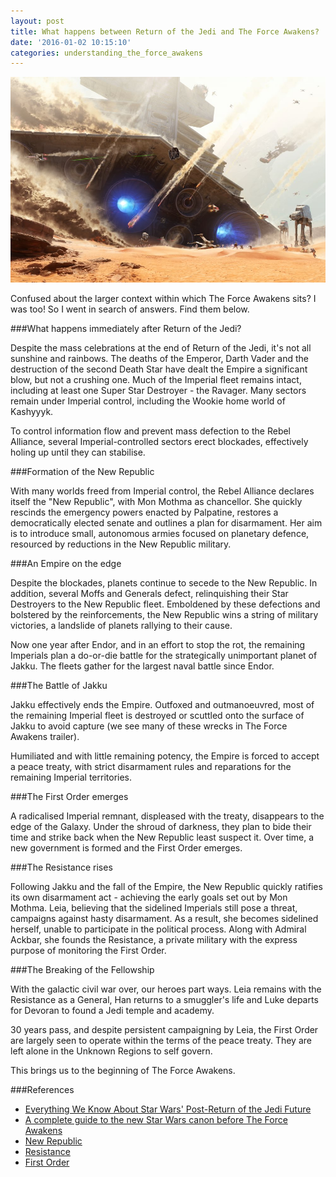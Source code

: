 ```yaml
---
layout: post
title: What happens between Return of the Jedi and The Force Awakens?
date: '2016-01-02 10:15:10'
categories: understanding_the_force_awakens
---
```


![](/img/posts/battle_of_jakku.jpg)

Confused about the larger context within which The Force Awakens sits? I was too! So I went in search of answers. Find them below.

###What happens immediately after Return of the Jedi?

Despite the mass celebrations at the end of Return of the Jedi, it's not all sunshine and rainbows. The deaths of the Emperor, Darth Vader and the destruction of the second Death Star have dealt the Empire a significant blow, but not a crushing one. Much of the Imperial fleet remains intact, including at least one Super Star Destroyer - the Ravager. Many sectors remain under Imperial control, including the Wookie home world of Kashyyyk.

To control information flow and prevent mass defection to the Rebel Alliance, several Imperial-controlled sectors erect blockades, effectively holing up until they can stabilise.

###Formation of the New Republic

With many worlds freed from Imperial control, the Rebel Alliance declares itself the "New Republic", with Mon Mothma as chancellor. She quickly rescinds the emergency powers enacted by Palpatine, restores a democratically elected senate and outlines a plan for disarmament. Her aim is to introduce small, autonomous armies focused on planetary defence, resourced by reductions in the New Republic military.

###An Empire on the edge

Despite the blockades, planets continue to secede to the New Republic. In addition, several Moffs and Generals defect, relinquishing their Star Destroyers to the New Republic fleet. Emboldened by these defections and bolstered by the reinforcements, the New Republic wins a string of military victories, a landslide of planets rallying to their cause.

Now one year after Endor, and in an effort to stop the rot, the remaining Imperials plan a do-or-die battle for the strategically unimportant planet of Jakku. The fleets gather for the largest naval battle since Endor.

###The Battle of Jakku

Jakku effectively ends the Empire. Outfoxed and outmanoeuvred, most of the remaining Imperial fleet is destroyed or scuttled onto the surface of Jakku to avoid capture (we see many of these wrecks in The Force Awakens trailer).

Humiliated and with little remaining potency, the Empire is forced to accept a peace treaty, with strict disarmament rules and reparations for the remaining Imperial territories.

###The First Order emerges

A radicalised Imperial remnant, displeased with the treaty, disappears to the edge of the Galaxy. Under the shroud of darkness, they plan to bide their time and strike back when the New Republic least suspect it. Over time, a new government is formed and the First Order emerges.

###The Resistance rises

Following Jakku and the fall of the Empire, the New Republic quickly ratifies its own disarmament act - achieving the early goals set out by Mon Mothma. Leia, believing that the sidelined Imperials still pose a threat, campaigns against hasty disarmament. As a result, she becomes sidelined herself, unable to participate in the political process. Along with Admiral Ackbar, she founds the Resistance, a private military with the express purpose of monitoring the First Order.

###The Breaking of the Fellowship

With the galactic civil war over, our heroes part ways. Leia remains with the Resistance as a General, Han returns to a smuggler's life and Luke departs for Devoran to found a Jedi temple and academy.

30 years pass, and despite persistent campaigning by Leia, the First Order are largely seen to operate within the terms of the peace treaty. They are left alone in the Unknown Regions to self govern.

This brings us to the beginning of The Force Awakens.

###References

* <a href="http://io9.gizmodo.com/everything-we-know-about-star-wars-post-return-of-the-j-1729549100" target="_blank">Everything We Know About Star Wars' Post-Return of the Jedi Future</a>
* <a href="http://www.theverge.com/2015/12/16/10215194/star-wars-the-force-awakens-guide-canon" target="_blank">A complete guide to the new Star Wars canon before The Force Awakens</a>
* <a href="http://starwars.wikia.com/wiki/New_Republic" target="_blank">New Republic</a>
* <a href="http://starwars.wikia.com/wiki/Resistance" target="_blank">Resistance</a>
* <a href="http://starwars.wikia.com/wiki/First_Order" target="_blank">First Order</a>
